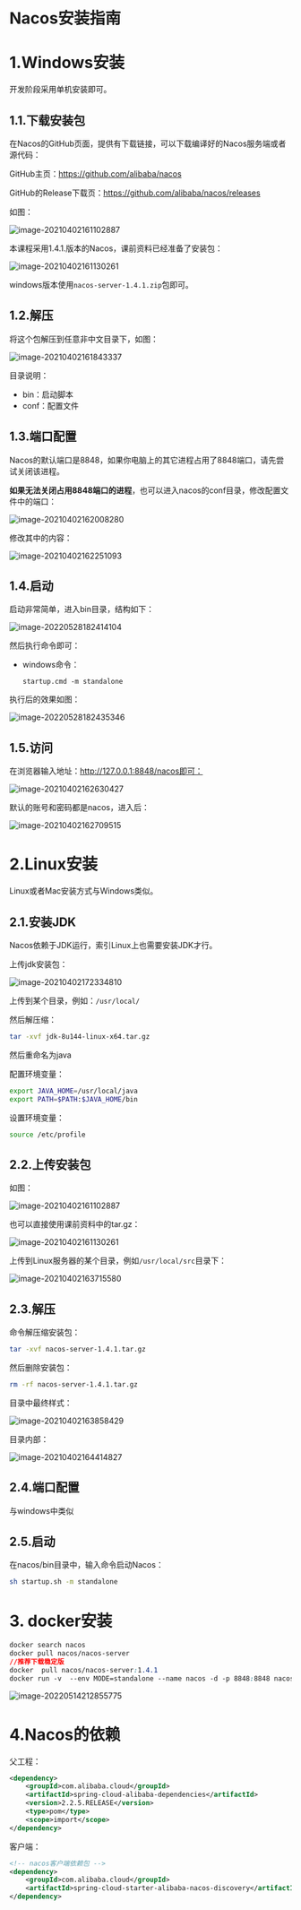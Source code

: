 # Nacos安装指南



# 1.Windows安装

开发阶段采用单机安装即可。

## 1.1.下载安装包

在Nacos的GitHub页面，提供有下载链接，可以下载编译好的Nacos服务端或者源代码：

GitHub主页：https://github.com/alibaba/nacos

GitHub的Release下载页：https://github.com/alibaba/nacos/releases

如图：

![image-20210402161102887](https://cdn.fengxianhub.top/resources-master/202205142118045.png)



本课程采用1.4.1.版本的Nacos，课前资料已经准备了安装包：

![image-20210402161130261](https://cdn.fengxianhub.top/resources-master/202205142118684.png)

windows版本使用`nacos-server-1.4.1.zip`包即可。



## 1.2.解压

将这个包解压到任意非中文目录下，如图：

![image-20210402161843337](https://cdn.fengxianhub.top/resources-master/202205142118347.png)

目录说明：

- bin：启动脚本
- conf：配置文件



## 1.3.端口配置

Nacos的默认端口是8848，如果你电脑上的其它进程占用了8848端口，请先尝试关闭该进程。

**如果无法关闭占用8848端口的进程**，也可以进入nacos的conf目录，修改配置文件中的端口：

![image-20210402162008280](https://cdn.fengxianhub.top/resources-master/202205142118782.png)

修改其中的内容：

![image-20210402162251093](https://cdn.fengxianhub.top/resources-master/202205142119883.png)



## 1.4.启动

启动非常简单，进入bin目录，结构如下：

![image-20220528182414104](https://cdn.fengxianhub.top/resources-master/202205281824209.png)

然后执行命令即可：

- windows命令：

  ```
  startup.cmd -m standalone
  ```


执行后的效果如图：

![image-20220528182435346](https://cdn.fengxianhub.top/resources-master/202205281824483.png)



## 1.5.访问

在浏览器输入地址：http://127.0.0.1:8848/nacos即可：

![image-20210402162630427](https://cdn.fengxianhub.top/resources-master/202205150928865.png)

默认的账号和密码都是nacos，进入后：

![image-20210402162709515](https://cdn.fengxianhub.top/resources-master/202205150928453.png)





# 2.Linux安装

Linux或者Mac安装方式与Windows类似。

## 2.1.安装JDK

Nacos依赖于JDK运行，索引Linux上也需要安装JDK才行。

上传jdk安装包：

![image-20210402172334810](https://cdn.fengxianhub.top/resources-master/202205150927548.png)

上传到某个目录，例如：`/usr/local/`



然后解压缩：

```sh
tar -xvf jdk-8u144-linux-x64.tar.gz
```

然后重命名为java



配置环境变量：

```sh
export JAVA_HOME=/usr/local/java
export PATH=$PATH:$JAVA_HOME/bin
```

设置环境变量：

```sh
source /etc/profile
```





## 2.2.上传安装包

如图：

![image-20210402161102887](https://cdn.fengxianhub.top/resources-master/202205150927875.png)

也可以直接使用课前资料中的tar.gz：

![image-20210402161130261](https://cdn.fengxianhub.top/resources-master/202205150927895.png)

上传到Linux服务器的某个目录，例如`/usr/local/src`目录下：

![image-20210402163715580](https://cdn.fengxianhub.top/resources-master/202205150927462.png)



## 2.3.解压

命令解压缩安装包：

```sh
tar -xvf nacos-server-1.4.1.tar.gz
```

然后删除安装包：

```sh
rm -rf nacos-server-1.4.1.tar.gz
```

目录中最终样式：

![image-20210402163858429](https://cdn.fengxianhub.top/resources-master/202205150927217.png)

目录内部：

![image-20210402164414827](https://cdn.fengxianhub.top/resources-master/202205150927764.png)



## 2.4.端口配置

与windows中类似



## 2.5.启动

在nacos/bin目录中，输入命令启动Nacos：

```sh
sh startup.sh -m standalone
```



# 3. docker安装

```css
docker search nacos
docker pull nacos/nacos-server
//推荐下载稳定版
docker  pull nacos/nacos-server:1.4.1
docker run -v  --env MODE=standalone --name nacos -d -p 8848:8848 nacos/nacos-server
```



![image-20220514212855775](https://cdn.fengxianhub.top/resources-master/202205142128921.png)









# 4.Nacos的依赖

父工程：

```xml
<dependency>
    <groupId>com.alibaba.cloud</groupId>
    <artifactId>spring-cloud-alibaba-dependencies</artifactId>
    <version>2.2.5.RELEASE</version>
    <type>pom</type>
    <scope>import</scope>
</dependency>
```



客户端：

```xml
<!-- nacos客户端依赖包 -->
<dependency>
    <groupId>com.alibaba.cloud</groupId>
    <artifactId>spring-cloud-starter-alibaba-nacos-discovery</artifactId>
</dependency>

```







